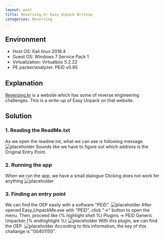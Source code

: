 ```yaml
---
layout: post
title: Reversing.kr Easy Unpack Writeup
categories: Reversing
---
```


## Environment
* Host OS: Kali linux 2018.4
* Guest OS: Windows 7 Service Pack 1
* Virtualization: Virtualbox 5.2.22 
* PE packer/analyzer: PEiD v0.95

## Explanation
<a href="http://reversing.kr">Reversing.kr</a> is a website which has some of reverse engineering challenges.
This is a write-up of Easy Unpack on that website.


## Solution
### 1. Reading the ReadMe.txt
As we open the readme.txt, what we can see is following message.
![placeholder](https://inar1.github.io/public/images/2018-12-29/2018-12-29-11-09-39.png)
Sounds like we have to figure out which address is the Original Entry Point.

### 2. Running the app
When we run the app, we have a small dialogue Clicking does not work for anything
![placeholder](https://inar1.github.io/public/images/2018-12-29/2018-12-28-20-39-16.png)

### 3. Finding an entry point
We can find the OEP easily with a software "PEiD".
![placeholder](https://inar1.github.io/public/images/2018-12-29/2018-12-29-11-51-21.png)
After opened Easy_UnpackMe.exe with "PEiD", click "->" button to open the menu.
Then, proceed like
{% highlight shell %}
Plugins -> PEiD Generic Unpacker
{% endhighlight %}
![placeholder](https://inar1.github.io/public/images/2018-12-29/2018-12-29-11-55-18.png)
With this plugin, we can find the OEP.
![placeholder](https://inar1.github.io/public/images/2018-12-29/2018-12-29-12-01-01.png)
According to this information, the key of this challange is "00401150".

